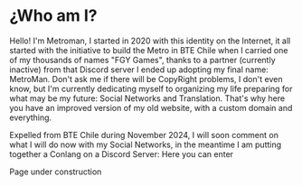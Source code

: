 # ¿Who am I?

Hello! I'm Metroman, I started in 2020 with this identity on the Internet, it all started with the initiative to build the Metro in BTE Chile when I carried one of my thousands of names "FGY Games", thanks to a partner (currently inactive) from that Discord server I ended up adopting my final name: MetroMan. Don't ask me if there will be CopyRight problems, I don't even know, but I'm currently dedicating myself to organizing my life preparing for what may be my future: Social Networks and Translation. That's why here you have an improved version of my old website, with a custom domain and everything.

Expelled from BTE Chile during November 2024, I will soon comment on what I will do now with my Social Networks, in the meantime I am putting together a Conlang on a Discord Server: Here you can enter

Page under construction
